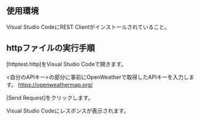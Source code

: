 ## 使用環境
Visual Studio CodeにREST Clientがインストールされていること。  

## httpファイルの実行手順
[httptest.http]をVisual Studio Codeで開きます。 

<自分のAPIキー>の部分に事前にOpenWeatherで取得したAPIキーを入力します。 https://openweathermap.org/

[Send Request]をクリックします。

Visual Studio Codeにレスポンスが表示されます。
